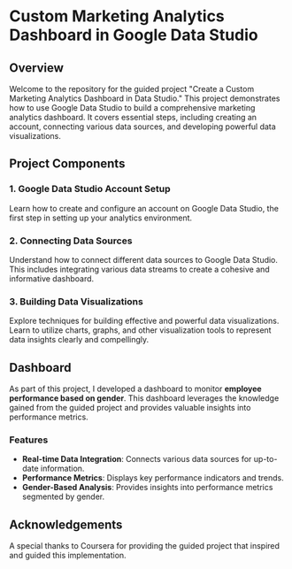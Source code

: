 # Custom Marketing Analytics Dashboard in Google Data Studio

## Overview

Welcome to the repository for the guided project "Create a Custom Marketing Analytics Dashboard in Data Studio." This project demonstrates how to use Google Data Studio to build a comprehensive marketing analytics dashboard. It covers essential steps, including creating an account, connecting various data sources, and developing powerful data visualizations.

## Project Components

### 1. **Google Data Studio Account Setup**

Learn how to create and configure an account on Google Data Studio, the first step in setting up your analytics environment.

### 2. **Connecting Data Sources**

Understand how to connect different data sources to Google Data Studio. This includes integrating various data streams to create a cohesive and informative dashboard.

### 3. **Building Data Visualizations**

Explore techniques for building effective and powerful data visualizations. Learn to utilize charts, graphs, and other visualization tools to represent data insights clearly and compellingly.

## Dashboard

As part of this project, I developed a dashboard to monitor **employee performance based on gender**. This dashboard leverages the knowledge gained from the guided project and provides valuable insights into performance metrics.

### Features

- **Real-time Data Integration**: Connects various data sources for up-to-date information.
- **Performance Metrics**: Displays key performance indicators and trends.
- **Gender-Based Analysis**: Provides insights into performance metrics segmented by gender.


## Acknowledgements

A special thanks to Coursera for providing the guided project that inspired and guided this implementation.

